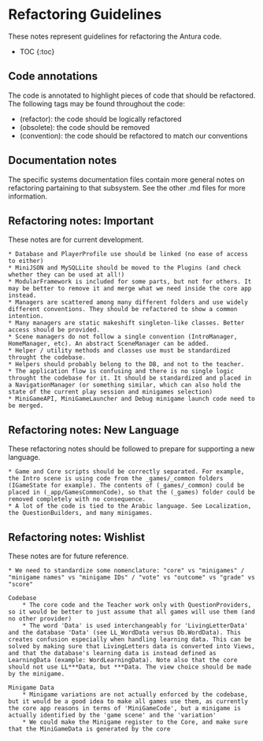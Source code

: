# Refactoring Guidelines
These notes represent guidelines for refactoring the Antura code.

* TOC
{:toc}

## Code annotations

The code is annotated to highlight pieces of code that should be refactored.
The following tags may be found throughout the code:

  * (refactor): the code should be logically refactored
  * (obsolete): the code should be removed
  * (convention): the code should be refactored to match our conventions

## Documentation notes

The specific systems documentation files contain more general notes on refactoring partaining to that subsystem.
See the other .md files for more information.

## Refactoring notes: Important

These notes are for current development.

	* Database and PlayerProfile use should be linked (no ease of access to either)
	* MiniJSON and MySQLLite should be moved to the Plugins (and check whether they can be used at all!)
	* ModularFramework is included for some parts, but not for others. It may be better to remove it and merge what we need inside the core app instead.
	* Managers are scattered among many different folders and use widely different conventions. They should be refactored to show a common intention.
	* Many managers are static makeshift singleton-like classes. Better access should be provided.
	* Scene managers do not follow a single convention (IntroManager, HomeManager, etc). An abstract SceneManager can be added.
	* Helper / utility methods and classes use must be standardized throught the codebase.
	* Helpers should probably belong to the DB, and not to the teacher.
	* The application flow is confusing and there is no single logic throught the codebase for it. It should be standardized and placed in a NavigationManager (or something similar, which can also hold the state of the current play session and minigames selection)
	* MiniGameAPI, MiniGameLauncher and Debug minigame launch code need to be merged.

## Refactoring notes: New Language

These refactoring notes should be followed to prepare for supporting a new language.

	* Game and Core scripts should be correctly separated. For example, the Intro scene is using code from the _games/_common folders (IGameState for example). The contents of (_games/_common) could be placed in (_app/GamesCommonCode), so that the (_games) folder could be removed completely with no consequence.
	* A lot of the code is tied to the Arabic language. See Localization, the QuestionBuilders, and many minigames.


## Refactoring notes: Wishlist

These notes are for future reference.

	* We need to standardize some nomenclature: "core" vs "minigames" / "minigame names" vs "minigame IDs" / "vote" vs "outcome" vs "grade" vs "score"

	Codebase
		* The core code and the Teacher work only with QuestionProviders, so it would be better to just assume that all games will use them (and no other provider)
		* The word 'Data' is used interchangeably for 'LivingLetterData' and the database 'Data' (see LL_WordData versus Db.WordData). This creates confusion especially when handling learning data. This can be solved by making sure that LivingLetters data is converted into Views, and that the database's learning data is instead defined as LearningData (example: WordLearningData). Note also that the core should not use LL***Data, but ***Data. The view choice should be made by the minigame.

	Minigame Data
		* Minigame variations are not actually enforced by the codebase, but it would be a good idea to make all games use them, as currently the core app reasons in terms of 'MiniGameCode', but a minigame is actually identified by the 'game scene' and the 'variation'
		* We could make the Minigame register to the Core, and make sure that the MiniGameData is generated by the core
